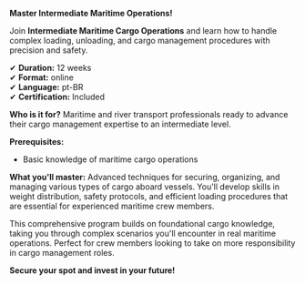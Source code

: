 **Master Intermediate Maritime Operations!**

Join **Intermediate Maritime Cargo Operations** and learn how to handle complex loading, unloading, and cargo management procedures with precision and safety.

✔ **Duration:** 12 weeks  
✔ **Format:** online  
✔ **Language:** pt-BR  
✔ **Certification:** Included

**Who is it for?** Maritime and river transport professionals ready to advance their cargo management expertise to an intermediate level.

**Prerequisites:**
- Basic knowledge of maritime cargo operations

**What you'll master:** Advanced techniques for securing, organizing, and managing various types of cargo aboard vessels. You'll develop skills in weight distribution, safety protocols, and efficient loading procedures that are essential for experienced maritime crew members.

This comprehensive program builds on foundational cargo knowledge, taking you through complex scenarios you'll encounter in real maritime operations. Perfect for crew members looking to take on more responsibility in cargo management roles.

**Secure your spot and invest in your future!**